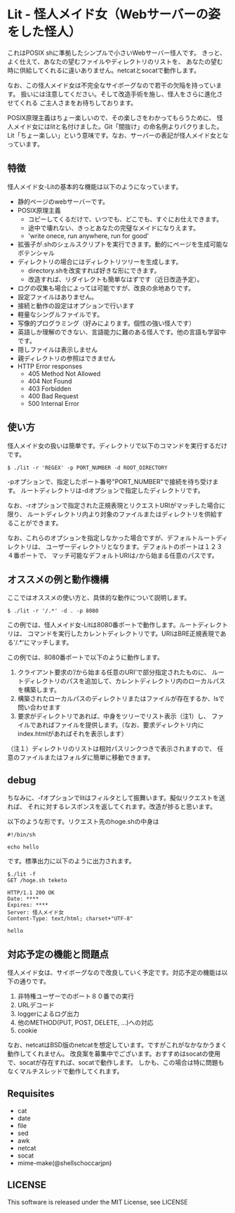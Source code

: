 # Lit - 怪人メイド女（Webサーバーの姿をした怪人）
これはPOSIX shに準拠したシンプルで小さいWebサーバー怪人です。
きっと、よく仕えて、あなたの望むファイルやディレクトリのリストを、
あなたの望む時に供給してくれるに違いありません。netcatとsocatで動作します。

なお、この怪人メイド女は不完全なサイボーグなので若干の欠陥を持っています。
扱いには注意してください。そして改造手術を施し、怪人をさらに進化させてくれる
ご主人さまをお待ちしております。

POSIX原理主義はちょー楽しいので、その楽しさをわかってもらうために、
怪人メイド女にはlitと名付けました。Git「間抜け」の命名例よりパクりました。
Lit「ちょー楽しい」という意味です。なお、サーバーの表記が怪人メイド女となっています。

## 特徴
怪人メイド女-Litの基本的な機能は以下のようになっています。

- 静的ページのwebサーバーです。 
- POSIX原理主義
    - コピーしてくるだけで、いつでも、どこでも、すぐにお仕えできます。
    - 途中で壊れない、きっとあなたの完璧なメイドになりえます。
    - 'write onece, run anywhere, run for good'
- 拡張子が.shのシェルスクリプトを実行できます。動的にページを生成可能なポテンシャル
- ディレクトリの場合にはディレクトリツリーを生成します。
    - directory.shを改変すれば好きな形にできます。
    - 改造すれば、リダイレクトも簡単なはずです（近日改造予定）。
- ログの収集も場合によっては可能ですが、改良の余地ありです。
- 設定ファイルはありません。
- 接続と動作の設定はオプションで行います
- 軽量なシングルファイルです。
- 写像的プログラミング（好みによります。個性の強い怪人です）
- 英語しか理解のできない、言語能力に難のある怪人です。他の言語も学習中です。
- 隠しファイルは表示しません
- 親ディレクトリの参照はできません
- HTTP Error responses
    - 405 Method Not Allowed
    - 404 Not Found
    - 403 Forbidden
    - 400 Bad Request
    - 500 Internal Error

## 使い方

怪人メイド女の扱いは簡単です。ディレクトリで以下のコマンドを実行するだけです。

```
$ ./lit -r 'REGEX' -p PORT_NUMBER -d ROOT_DIRECTORY
```
-pオプションで、指定したポート番号"PORT_NUMBER"で接続を待ち受けます。
ルートディレクトリは-dオプションで指定したディレクトリです。

なお、-rオプションで指定された正規表現とリクエストURIがマッチした場合に限り、
ルートディレクトリ内より対象のファイルまたはディレクトリを供給することができます。

なお、これらのオプションを指定しなかった場合ですが、デフォルトルートディレクトリは、
ユーザーディレクトリとなります。デフォルトのポートは１２３４番ポートで、
マッチ可能なデフォルトURIは`/`から始まる任意のパスです。


## オススメの例と動作機構
ここではオススメの使い方と、具体的な動作について説明します。
```
$ ./lit -r '/.*' -d . -p 8080
```
この例では、怪人メイド女-Litは8080番ポートで動作します。ルートディレクトリは、
コマンドを実行したカレントディレクトリです。URIはBRE正規表現である'/.*'にマッチします。

この例では、8080番ポートで以下のように動作します。

1. クライアント要求の’/から始まる任意のURI’で部分指定されたものに、
ルートディレクトリのパスを追加して、カレントディレクトリ内のローカルパスを構築します。
2. 構築されたローカルパスのディレクトリまたはファイルが存在するか、lsで問い合わせます
3. 要求がディレクトリであれば、中身をツリーでリスト表示（注1）し、
ファイルであればファイルを提供します。（なお、要求ディレクトリ内にindex.htmlがあればそれを表示します）

（注１）ディレクトリのリストは相対パスリンクつきで表示されますので、
任意のファイルまたはフォルダに簡単に移動できます。

## debug
ちなみに、-fオプションでlitはフィルタとして振舞います。擬似リクエストを送れば、
それに対するレスポンスを返してくれます。改造が捗ると思います。

以下のような形です。リクエスト先のhoge.shの中身は
```
#!/bin/sh

echo hello
```
です。標準出力に以下のように出力されます。
```
$./lit -f
GET /hoge.sh teketo

HTTP/1.1 200 OK
Date: ****
Expires: ****
Server: 怪人メイド女
Content-Type: text/html; charset+"UTF-8"

hello
```
## 対応予定の機能と問題点

怪人メイド女は、サイボーグなので改良していく予定です。対応予定の機能は以下の通りです。

1. 非特権ユーザーでのポート８０番での実行
2. URLデコード
3. loggerによるログ出力
4. 他のMETHOD(PUT, POST, DELETE, ...)への対応
6. cookie

なお、netcatはBSD版のnetcatを想定しています。ですがこれがなかなかうまく動作してくれません。
改良案を募集中でございます。おすすめはsocatの使用で、socatが存在すれば、socatで動作します。
しかも、この場合は特に問題もなくマルチスレッドで動作してくれます。

## Requisites

* cat
* date
* file
* sed
* awk
* netcat
* socat
* mime-make(@shellschoccarjpn)

## LICENSE
This software is released under the MIT License, see LICENSE

